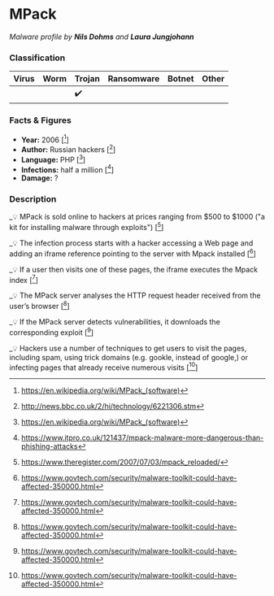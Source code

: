# MPack

_Malware profile by **Nils Dohms** and **Laura Jungjohann**_

### Classification


| Virus              | Worm               | Trojan             | Ransomware         | Botnet             | Other                                   |
|:-------------------|:-------------------|:-------------------|:-------------------|:-------------------|:----------------------------------------|
|  |  | :heavy_check_mark: |  |  |  |

### Facts & Figures

* **Year:** 2006 [[^1]]
* **Author:** Russian hackers [[^2]]
* **Language:** PHP [[^1]]
* **Infections:** half a million [[^3]]
* **Damage:** ?

### Description

_:bulb: MPack is sold online to hackers at prices ranging from $500 to $1000 ("a kit for installing malware through exploits") [[^4]]

_:bulb: The infection process starts with a hacker accessing a Web page and adding an iframe reference pointing to the server with Mpack installed [[^5]]

_:bulb: If a user then visits one of these pages, the iframe executes the Mpack index [[^5]]

_:bulb: The MPack server analyses the HTTP request header received from the user’s browser [[^5]]

_:bulb: If the MPack server detects vulnerabilities, it downloads the corresponding exploit [[^5]]

_:bulb: Hackers use a number of techniques to get users to visit the pages, including spam, using trick domains (e.g. gookle, instead of google,) or infecting pages that already receive numerous visits [[^5]]


[^1]: https://en.wikipedia.org/wiki/MPack_(software)
[^2]: http://news.bbc.co.uk/2/hi/technology/6221306.stm
[^3]: https://www.itpro.co.uk/121437/mpack-malware-more-dangerous-than-phishing-attacks
[^4]: https://www.theregister.com/2007/07/03/mpack_reloaded/
[^5]: https://www.govtech.com/security/malware-toolkit-could-have-affected-350000.html
